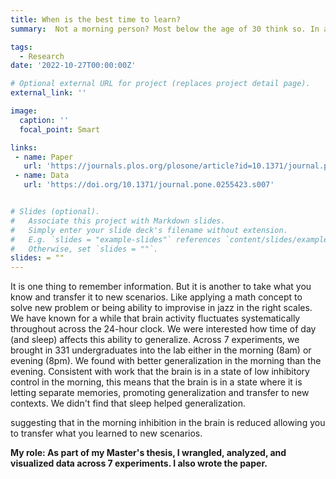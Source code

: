 ```yaml
---
title: When is the best time to learn?
summary:  Not a morning person? Most below the age of 30 think so. In a collaboration with Harvard Medical School, we tested whether or not college students do in fact learn and process new information worse in the morning. Remarkably, <strong> we find that the morning is the best time to learn new information</strong>, especially when we have to go beyond what we learned, and transfer it to new scenarios.

tags:
  - Research
date: '2022-10-27T00:00:00Z'

# Optional external URL for project (replaces project detail page).
external_link: ''

image:
  caption: ''
  focal_point: Smart

links:
 - name: Paper
   url: 'https://journals.plos.org/plosone/article?id=10.1371/journal.pone.0255423'
 - name: Data
   url: 'https://doi.org/10.1371/journal.pone.0255423.s007'


# Slides (optional).
#   Associate this project with Markdown slides.
#   Simply enter your slide deck's filename without extension.
#   E.g. `slides = "example-slides"` references `content/slides/example-slides.md`.
#   Otherwise, set `slides = ""`.
slides: = ""
---
```


It is one thing to remember information. But it is another to take what you know and transfer it to new scenarios. Like applying a math concept to solve  new problem or being ability to improvise in jazz in the right scales. We have known for a while that brain activity fluctuates systematically throughout across the 24-hour clock. We were interested how time of day (and sleep) affects this ability to generalize. Across 7 experiments, we brought in 331 undergraduates into the lab either in the morning (8am) or evening (8pm). We found with better generalization in the morning than the evening. Consistent with work that the brain is in a state of low inhibitory control in the morning, this means that the brain is in a state where it is letting  separate memories, promoting generalization and transfer to new contexts. We didn't find that sleep helped generalization.

 suggesting that in the morning inhibition in the brain is reduced allowing you to transfer what you learned to new scenarios.

<strong>My role: As part of my Master's thesis, I wrangled, analyzed, and visualized data across 7 experiments. I also wrote the paper. </strong>
